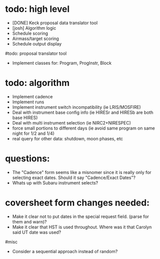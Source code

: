 # todo: high level
- [DONE] Keck proposal data translator tool
- [josh] Algorithm logic
- Schedule scoring
- Airmass/target scoring
- Schedule output display



#todo: proposal translator tool
- Implement classes for: Program, ProgInstr, Block


# todo: algorithm
- Implement cadence
- Implement runs
- Implement instrument switch incompatibility (ie LRIS/MOSFIRE)
- Deal with instrument base config info (ie HIRESr and HIRESb are both base HIRES)
- Deal with multi instrument selection (ie NIRC2+NIRESPEC)
- force small portions to different days (ie avoid same program on same night for 1/2 and 1/4)
- real query for other data: shutdown, moon phases, etc



# questions: 
- The "Cadence" form seems like a misnomer since it is really only for selecting exact dates.  Should it say "Cadence/Exact Dates"?
- Whats up with Subaru instrument selects?


# coversheet form changes needed:
- Make it clear not to put dates in the special request field. (parse for them and warn)?
- Make it clear that HST is used throughout.  Where was it that Carolyn said UT date was used?




#misc
- Consider a sequential approach instead of random?
